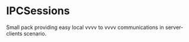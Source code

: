# IPCSessions
Small pack providing easy local vvvv to vvvv communications in server-clients scenario.
